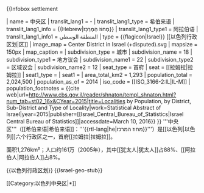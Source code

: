 
{{Infobox settlement
<!-- See Template:Infobox settlement for additional fields and descriptions -->
| name                    = 中央区
| translit_lang1          = -
| translit_lang1_type     = 希伯来语
| translit_lang1_info     = {{Hebrew|מְחוֹז הַמֶּרְכָּז}}
| translit_lang1_type1    = 阿拉伯语
| translit_lang1_info1    = المنطقة الوسطى
| type                    = {{flagicon|Israel}} [[以色列行政区划|区]]
| image_map               = Center District in Israel (+disputed).svg
| mapsize                 = 150px
| map_caption             = 
| subdivision_type        = 城市
| subdivision_name        = 18
| subdivision_type1       = 地方议会
| subdivision_name1       = 22
| subdivision_type2       = 区域议会
| subdivision_name2       = 12
| seat_type               = 首府
| seat                    = [[拉姆拉|拉姆拉]]
| seat1_type              = 
| seat1                   = 
| area_total_km2          = 1,293
| population_total        = 2,024,500
| population_as_of        = 2014
| iso_code                = [[ISO_3166-2:IL|IL-M]]
| population_footnotes = <ref name="cbs1">{{cite web|url=http://www.cbs.gov.il/reader/shnaton/templ_shnaton.html?num_tab=st02_16x&CYear=2015|title=Localities by Population, by District, Sub-District and Type of Locality|work=Statistical Abstract of Israel|year=2015|publisher=[[Israel_Central_Bureau_of_Statistics|Israel Central Bureau of Statistics]]|accessdate=March 10, 2016}}</ref>
}}
'''中央区'''（[[希伯来语|希伯来语]]：'''{{rtl-lang|he|מחוז המרכז}}'''）是[[以色列|以色列]]六个行政区之一，首府[[拉姆拉|拉姆拉]]。

面积1,276km²；人口约161万（2005年），其中[[犹太人|犹太人]]占88%、[[阿拉伯人|阿拉伯人]]占8%。

{{以色列行政区划}}
{{Israel-geo-stub}}

[[Category:以色列中央区|*]]